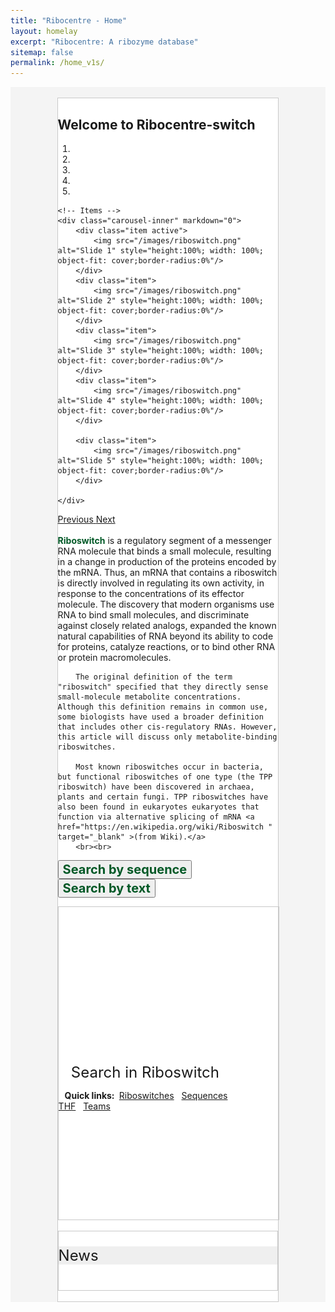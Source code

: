 ```yaml
---
title: "Ribocentre - Home"
layout: homelay
excerpt: "Ribocentre: A ribozyme database"
sitemap: false
permalink: /home_v1s/
---
```

<html lang="zh-cn">
<head>
<meta charset="utf-8"> 
<style>
  .header_box {
    border: none;
    background: #efefef;
    font-size:24px
  }
  button, input, optgroup, select, textarea {
    color: #005826;
    font: inherit;
    font-weight: bold;
    margin: 0;
}
  .box_style{
    background: #f4f4f4;
  }
  .wrapper {
    display: block;
    position: relative;
    width: 100%;
    margin: 0;
    padding: 0;
    text-align: left;
    word-wrap: break-word;
    }
  .sectiontitle {
    display: block;
    max-width: 100%;
    margin: 0 auto ;
    text-align: left;
    background :#fff;
    }
  body {
    padding-top: 70px;
  }
  .well {
    max-width: 70%;
    margin: 0 auto;
    border-top: 3px solid black;
    }
  .smallwell {
    max-width: 100%;
    margin: 0 auto;
    border-top: 3px solid black;
    }
  table:not(.table-bordered)>thead>tr>th,table:not(.table-bordered)>tbody>tr>th,table:not(.table-bordered)>tfoot>tr>th,table:not(.table-bordered)>thead>tr>td,table:not(.table-bordered)>tbody>tr>td,table:not(.table-bordered)>tfoot>tr>td,.table:not(.table-bordered)>thead>tr>th,.table:not(.table-bordered)>tbody>tr>th,.table:not(.table-bordered)>tfoot>tr>th,.table:not(.table-bordered)>thead>tr>td,.table:not(.table-bordered)>tbody>tr>td,.table:not(.table-bordered)>tfoot>tr>td {
    border-color: transparent;
    border: 1px solid #fff
}
</style>
</head>
<body>
<div class="wrapper box_style" >
<br>
  <div class="well" style="border: 1px solid #C9C9C9; background-color: #fff;">
    <section class="sectiontitle"> 
    <h1 class="post-title" itemprop="name headline"><strong>Welcome to Ribocentre-switch</strong></h1>
    <div>
    <div markdown="0" id="carousel" class="carousel slide" data-ride="carousel" data-interval="4000" data-pause="hover" >
    <!-- Menu -->
    <ol class="carousel-indicators">
        <li data-target="#carousel" data-slide-to="0" class="active"></li>
        <li data-target="#carousel" data-slide-to="1"></li>
        <li data-target="#carousel" data-slide-to="2"></li>
        <li data-target="#carousel" data-slide-to="3"></li>
        <li data-target="#carousel" data-slide-to="4"></li>
    </ol>

    <!-- Items -->
    <div class="carousel-inner" markdown="0">
        <div class="item active">
            <img src="/images/riboswitch.png" alt="Slide 1" style="height:100%; width: 100%; object-fit: cover;border-radius:0%"/>
        </div>
        <div class="item">
            <img src="/images/riboswitch.png" alt="Slide 2" style="height:100%; width: 100%; object-fit: cover;border-radius:0%"/>
        </div>
        <div class="item">
            <img src="/images/riboswitch.png" alt="Slide 3" style="height:100%; width: 100%; object-fit: cover;border-radius:0%"/>
        </div>
        <div class="item">
            <img src="/images/riboswitch.png" alt="Slide 4" style="height:100%; width: 100%; object-fit: cover;border-radius:0%"/>
        </div>

        <div class="item">
            <img src="/images/riboswitch.png" alt="Slide 5" style="height:100%; width: 100%; object-fit: cover;border-radius:0%"/>
        </div>

    </div>
  <a class="left carousel-control" href="#carousel" role="button" data-slide="prev">
    <span class="glyphicon glyphicon-chevron-left" aria-hidden="true"></span>
    <span class="sr-only">Previous</span>
  </a>
  <a class="right carousel-control" href="#carousel" role="button" data-slide="next">
    <span class="glyphicon glyphicon-chevron-right" aria-hidden="true"></span>
    <span class="sr-only">Next</span>
  </a>
</div>
<br>
        <strong style="color:#005826;font-weight: bold">Riboswitch</strong>  is a regulatory segment of a messenger RNA molecule that binds a small molecule, resulting in a change in production of the proteins encoded by the mRNA. Thus, an mRNA that contains a riboswitch is directly involved in regulating its own activity, in response to the concentrations of its effector molecule. The discovery that modern organisms use RNA to bind small molecules, and discriminate against closely related analogs, expanded the known natural capabilities of RNA beyond its ability to code for proteins, catalyze reactions, or to bind other RNA or protein macromolecules.

        The original definition of the term "riboswitch" specified that they directly sense small-molecule metabolite concentrations. Although this definition remains in common use, some biologists have used a broader definition that includes other cis-regulatory RNAs. However, this article will discuss only metabolite-binding riboswitches.

        Most known riboswitches occur in bacteria, but functional riboswitches of one type (the TPP riboswitch) have been discovered in archaea, plants and certain fungi. TPP riboswitches have also been found in eukaryotes eukaryotes that function via alternative splicing of mRNA <a href="https://en.wikipedia.org/wiki/Riboswitch " target="_blank" >(from Wiki).</a>
        <br><br>
    
  <div class="wrapper box_style " style="background-color: #fff">

  <button class="tablink" onclick="openPage('Home', this, 'white' )" id="defaultOpen" style="font-size: 20px;">Search by sequence</button>
  <button class="tablink" onclick="openPage('Contact', this, 'white')" style="font-size: 20px;">Search by text</button>
<div class="wrapper search_bg " style="border: 1px solid #C9C9C9;">

<div id="Home" class="tabcontent" style="width: 100%;height: 250px; overflow-x:hidden;overflow-y: auto;">
<html>
  <head>
    <title>Sequence search</title>
  </head>
  <body>
    <rnacentral-sequence-search
            databases='["ribocentre"]'
            examples='[
              {"description": "c-di-GMP-II-GAG riboswitch", "urs": "", "sequence": "CUGCACGCGGGAGGCUGUGAUCCGCCGGACGUACCGACUGCGGCCACCGCAGUCCGGCGGGGAGCCACUGGUGAGACCGGCCCCCGAAG"},
              {"description": "TPP riboswitch (THI element)", "urs": "", "sequence": "GTGTCCACTCACGGGTGCGCTTCATTAAGCGCTGAGAATAAACCGTTTGAACCTGATCCGGGTTATGCCGGCGATAGGAAGAGAATTATGCATAATG"}
            ]'
            rfam="true"
    />
  <script type="text/javascript" src="https://www.ribocentre.org/js/RNAcentral-sequence-search.js"></script></body>
</html>
</div>

<div id="Contact" class="tabcontent" style="width: 100%;height: 250px; overflow-x:hidden;overflow-y: auto;">
<html>
      <!--<div class="well">-->
  <div class="left-aligned" style="width: 82%;">
    <div style="text-align:left;"><font size="5"> &nbsp;&nbsp; Search in Riboswitch </font></div>
    <!--<div class="well">-->
    <script async src="https://cse.google.com/cse.js?cx=83f482a688df849e9"></script>
    <div class="gcse-search"></div>
    <p>
        <b>&nbsp;&nbsp;  Quick links:&nbsp;</b>
        <a href="https://riboswitch.ribocentre.org/riboswitches/">Riboswitches</a>&nbsp;&nbsp;
        <a href="https://riboswitch.ribocentre.org/sequences/">Sequences</a>&nbsp;&nbsp;
        <a href="https://riboswitch.ribocentre.org/docs/THF/" target="_blank">THF</a>&nbsp;&nbsp;
        <a href="https://riboswitch.ribocentre.org/helps/">Teams</a>&nbsp;&nbsp;
    </p>
  </div>
      
</html>
</div>

<script>
function openPage(pageName,elmnt,color) {
  var i, tabcontent, tablinks;
  tabcontent = document.getElementsByClassName("tabcontent");
  for (i = 0; i < tabcontent.length; i++) {
    tabcontent[i].style.display = "none";
  }
  tablinks = document.getElementsByClassName("tablink");
  for (i = 0; i < tablinks.length; i++) {
    tablinks[i].style.backgroundColor = "";
  }
  document.getElementById(pageName).style.display = "block";
  elmnt.style.backgroundColor = color;
}

// Get the element with id="defaultOpen" and click on it
document.getElementById("defaultOpen").click();
</script>
</div>
</div>
  
      
<br>

<div class="sectiontitle" style="border: 1px solid #C9C9C9; background-color: #fff;">
<p class="header_box">News</p>
<div class="left-aligned" style="width: 82%;">

   </div>
    <br>


</div>
<br>











  
 







